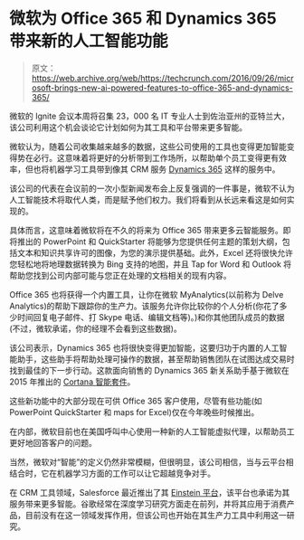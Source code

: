# 微软为 Office 365 和 Dynamics 365 带来新的人工智能功能

> 原文：<https://web.archive.org/web/https://techcrunch.com/2016/09/26/microsoft-brings-new-ai-powered-features-to-office-365-and-dynamics-365/>

微软的 Ignite 会议本周将召集 23，000 名 IT 专业人士到佐治亚州的亚特兰大，该公司利用这个机会谈论它计划如何为其工具和平台带来更多智能。

微软认为，随着公司收集越来越多的数据，这些公司使用的工具也变得更加智能变得势在必行。这意味着将更好的分析带到工作场所，以帮助单个员工变得更有效率，但也将机器学习工具带到像其 CRM 服务 [Dynamics 365](https://web.archive.org/web/20230309205610/https://www.microsoft.com/en-us/dynamics/dynamics-365) 这样的服务中。

该公司的代表在会议前的一次小型新闻发布会上反复强调的一件事是，微软不认为人工智能技术将取代人类，而是赋予他们权力。我们将看到从长远来看这是如何实现的。

具体而言，这意味着微软将在不久的将来为 Office 365 带来更多云智能服务。即将推出的 PowerPoint 和 QuickStarter 将能够为您提供任何主题的策划大纲，包括文本和知识共享许可的图像，为您的演示提供基础。此外，Excel 还将很快允许您轻松地将地理数据转换为 Bing 支持的地图，并且 Tap for Word 和 Outlook 将帮助您找到公司内部可能与您正在处理的文档相关的现有内容。

Office 365 也将获得一个内置工具，让你在微软 MyAnalytics(以前称为 Delve Analytics)的帮助下跟踪你的生产力。该服务允许你比较你的个人分析(你花了多少时间回复电子邮件、打 Skype 电话、编辑文档等)。)和你其他团队成员的数据(不过，微软承诺，你的经理不会看到这些数据)。

该公司表示，Dynamics 365 也将很快变得更加智能，这要归功于内置的人工智能助手，这些助手将帮助处理可操作的数据，甚至帮助销售团队在试图达成交易时找到最佳的下一步行动。这款面向销售的 Dynamics 365 新关系助手基于微软在 2015 年推出的 [Cortana 智能套件](https://web.archive.org/web/20230309205610/https://azure.microsoft.com/en-us/suites/cortana-intelligence-suite/)。

这些新功能中的大部分现在可供 Office 365 客户使用，尽管有些功能(如 PowerPoint QuickStarter 和 maps for Excel)仅在今年晚些时候推出。

在内部，微软目前也在美国呼叫中心使用一种新的人工智能虚拟代理，以帮助员工更好地回答客户的问题。

当然，微软对“智能”的定义仍然非常模糊，但很明显，该公司相信，当与云平台相结合时，它在机器学习方面的工作可以让它超越竞争对手。

在 CRM 工具领域，Salesforce 最近推出了其 [Einstein 平台](https://web.archive.org/web/20230309205610/https://techcrunch.com/2016/09/18/salesforce-turns-its-attention-to-artificial-intelligence-with-salesforce-einstein/)，该平台也承诺为其服务带来更多智能。谷歌经常在深度学习研究方面走在前列，并将其应用于消费产品，目前没有在这一领域发挥作用，但该公司也开始在其生产力工具中利用这一研究。